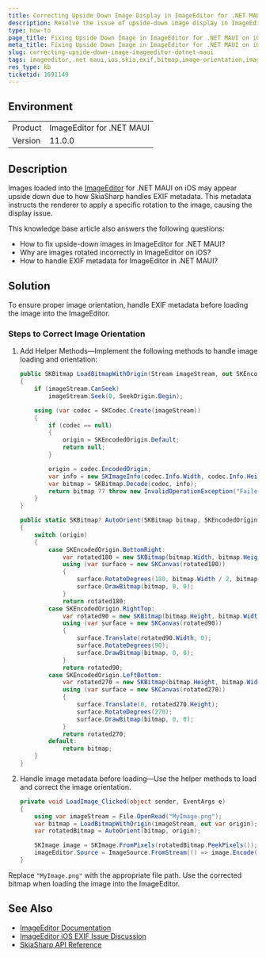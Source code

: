 ```yaml
---
title: Correcting Upside Down Image Display in ImageEditor for .NET MAUI
description: Resolve the issue of upside-down image display in ImageEditor for .NET MAUI on iOS by handling EXIF metadata.
type: how-to
page_title: Fixing Upside Down Image in ImageEditor for .NET MAUI on iOS
meta_title: Fixing Upside Down Image in ImageEditor for .NET MAUI on iOS
slug: correcting-upside-down-image-imageeditor-dotnet-maui
tags: imageeditor,.net maui,ios,skia,exif,bitmap,image-orientation,image-metadata
res_type: kb
ticketid: 1691149
---
```


## Environment

<table>
<tbody>
<tr>
<td> Product </td>
<td> ImageEditor for .NET MAUI </td>
</tr>
<tr>
<td> Version </td>
<td> 11.0.0 </td>
</tr>
</tbody>
</table>

## Description

Images loaded into the [ImageEditor](https://docs.telerik.com/devtools/maui/controls/imageeditor/overview) for .NET MAUI on iOS may appear upside down due to how SkiaSharp handles EXIF metadata. This metadata instructs the renderer to apply a specific rotation to the image, causing the display issue.

This knowledge base article also answers the following questions:
- How to fix upside-down images in ImageEditor for .NET MAUI?
- Why are images rotated incorrectly in ImageEditor on iOS?
- How to handle EXIF metadata for ImageEditor in .NET MAUI?

## Solution

To ensure proper image orientation, handle EXIF metadata before loading the image into the ImageEditor.

### Steps to Correct Image Orientation

1. Add Helper Methods&mdash;Implement the following methods to handle image loading and orientation:

      ```csharp
      public SKBitmap LoadBitmapWithOrigin(Stream imageStream, out SKEncodedOrigin origin)
      {
          if (imageStream.CanSeek)
              imageStream.Seek(0, SeekOrigin.Begin);
      
          using (var codec = SKCodec.Create(imageStream))
          {
              if (codec == null)
              {
                  origin = SKEncodedOrigin.Default; 
                  return null;
              }
      
              origin = codec.EncodedOrigin;
              var info = new SKImageInfo(codec.Info.Width, codec.Info.Height);
              var bitmap = SKBitmap.Decode(codec, info);
              return bitmap ?? throw new InvalidOperationException("Failed to decode the bitmap.");
          }
      }
      
      public static SKBitmap? AutoOrient(SKBitmap bitmap, SKEncodedOrigin origin)
      {
          switch (origin)
          {
              case SKEncodedOrigin.BottomRight:
                  var rotated180 = new SKBitmap(bitmap.Width, bitmap.Height);
                  using (var surface = new SKCanvas(rotated180))
                  {
                      surface.RotateDegrees(180, bitmap.Width / 2, bitmap.Height / 2);
                      surface.DrawBitmap(bitmap, 0, 0);
                  }
                  return rotated180;
              case SKEncodedOrigin.RightTop:
                  var rotated90 = new SKBitmap(bitmap.Height, bitmap.Width);
                  using (var surface = new SKCanvas(rotated90))
                  {
                      surface.Translate(rotated90.Width, 0);
                      surface.RotateDegrees(90);
                      surface.DrawBitmap(bitmap, 0, 0);
                  }
                  return rotated90;
              case SKEncodedOrigin.LeftBottom:
                  var rotated270 = new SKBitmap(bitmap.Height, bitmap.Width);
                  using (var surface = new SKCanvas(rotated270))
                  {
                      surface.Translate(0, rotated270.Height);
                      surface.RotateDegrees(270);
                      surface.DrawBitmap(bitmap, 0, 0);
                  }
                  return rotated270;
              default:
                  return bitmap;
          }
      }
      ```

2. Handle image metadata before loading&mdash;Use the helper methods to load and correct the image orientation.

      ```csharp
      private void LoadImage_Clicked(object sender, EventArgs e)
      {
          using var imageStream = File.OpenRead("MyImage.png");
          var bitmap = LoadBitmapWithOrigin(imageStream, out var origin);
          var rotatedBitmap = AutoOrient(bitmap, origin);
      
          SKImage image = SKImage.FromPixels(rotatedBitmap.PeekPixels());
          imageEditor.Source = ImageSource.FromStream(() => image.Encode().AsStream());
      }
      ```

Replace `"MyImage.png"` with the appropriate file path. Use the corrected bitmap when loading the image into the ImageEditor.

## See Also

- [ImageEditor Documentation](https://docs.telerik.com/devtools/maui/controls/imageeditor/overview)
- [ImageEditor iOS EXIF Issue Discussion](https://feedback.telerik.com/maui/1600114-imageeditor-some-images-are-rotated-initially-when-displaying-in-the-editor)
- [SkiaSharp API Reference](https://docs.microsoft.com/en-us/dotnet/api/skiasharp)
